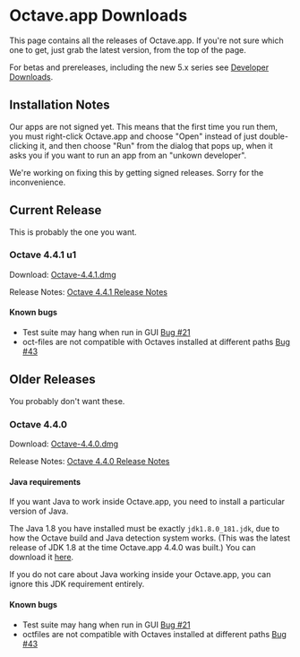 # Octave.app Downloads

This page contains all the releases of Octave.app. If you're not sure which one to get, just grab the latest version, from the top of the page.

For betas and prereleases, including the new 5.x series see [Developer Downloads](/Developer-Downloads.html).

## Installation Notes

Our apps are not signed yet. This means that the first time you run them, you must right-click Octave.app and choose "Open" instead of just double-clicking it, and then choose "Run" from the dialog that pops up, when it asks you if you want to run an app from an "unkown developer".

We're working on fixing this by getting signed releases. Sorry for the inconvenience.

## Current Release

This is probably the one you want.

### Octave 4.4.1 u1

Download: [Octave-4.4.1.dmg](https://github.com/octave-app/octave-app/releases/download/v4.4.1-u1/Octave-4.4.1-u1.dmg)

Release Notes: [Octave 4.4.1 Release Notes](https://www.gnu.org/software/octave/news/release/2018/08/09/octave-4.4.1-released.html)

#### Known bugs

* Test suite may hang when run in GUI [Bug #21](https://github.com/octave-app/octave-app-bundler/issues/21)
* oct-files are not compatible with Octaves installed at different paths [Bug #43](https://github.com/octave-app/octave-app-bundler/issues/43)

## Older Releases

You probably don't want these.

### Octave 4.4.0

Download: [Octave-4.4.0.dmg](https://github.com/octave-app/octave-app/releases/download/v4.4.0/Octave-4.4.0.dmg)

Release Notes: [Octave 4.4.0 Release Notes](https://www.gnu.org/software/octave/NEWS-4.4.html)

#### Java requirements

If you want Java to work inside Octave.app, you need to install a particular version of Java.

The Java 1.8 you have installed must be exactly `jdk1.8.0_181.jdk`, due to how the Octave build and Java detection system works. (This was the latest release of JDK 1.8 at the time Octave.app 4.4.0 was built.) You can download it [here](http://www.oracle.com/technetwork/java/javase/downloads/jdk8-downloads-2133151.html).

If you do not care about Java working inside your Octave.app, you can ignore this JDK requirement entirely.

#### Known bugs

* Test suite may hang when run in GUI [Bug #21](https://github.com/octave-app/octave-app-bundler/issues/21)
* octfiles are not compatible with Octaves installed at different paths [Bug #43](https://github.com/octave-app/octave-app-bundler/issues/43)
